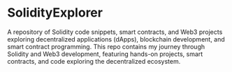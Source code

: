 # SolidityExplorer
A repository of Solidity code snippets, smart contracts, and Web3 projects exploring decentralized applications (dApps), blockchain development, and smart contract programming. This repo contains my journey through Solidity and Web3 development, featuring hands-on projects, smart contracts, and code exploring the decentralized ecosystem.
